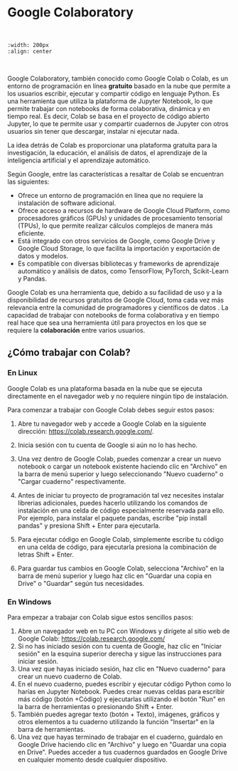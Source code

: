 # Google Colaboratory

<br>

```{image} Colab-logo.png
:width: 200px
:align: center
```

<br>


Google Colaboratory, también conocido como Google Colab o Colab, es un entorno
de programación en línea **gratuito** basado en la nube que permite a los
usuarios escribir, ejecutar y compartir código en lenguaje Python. Es una
herramienta que utiliza la plataforma de Jupyter Notebook, lo que permite
trabajar con notebooks de forma colaborativa, dinámica y en tiempo real. Es
decir,  Colab se basa en el proyecto de código abierto Jupyter, lo que te
permite usar y compartir cuadernos de Jupyter con otros usuarios sin tener que
descargar, instalar ni ejecutar nada.

La idea detrás de Colab es proporcionar una plataforma gratuita para la
investigación, la educación, el análisis de datos, el aprendizaje de la
inteligencia artificial y el aprendizaje automático.

Según Google, entre las características a resaltar de Colab se encuentran las
siguientes:

- Ofrece un entorno de programación en línea que no requiere la instalación de
  software adicional.
- Ofrece acceso a recursos de hardware de Google Cloud Platform, como
  procesadores gráficos (GPUs) y unidades de procesamiento tensorial (TPUs), lo
que permite realizar cálculos complejos de manera más eficiente.
- Está integrado con otros servicios de Google, como Google Drive y Google
  Cloud Storage, lo que facilita la importación y exportación de datos y
modelos.
- Es compatible con diversas bibliotecas y frameworks de aprendizaje automático
  y análisis de datos, como TensorFlow, PyTorch, Scikit-Learn y Pandas.

Google Colab es una herramienta que, debido a su facilidad de uso y a la
disponibilidad de recursos gratuitos de Google Cloud, toma cada vez más
relevancia entre la comunidad de programadores y científicos de datos . La
capacidad de trabajar con notebooks de forma colaborativa y en tiempo real hace
que sea una herramienta útil para proyectos en los que se requiere la
**colaboración** entre varios usuarios. 


## ¿Cómo trabajar con Colab?

### En Linux

Google Colab es una plataforma basada en la nube que se ejecuta directamente en
el navegador web y no requiere ningún tipo de instalación. 

Para comenzar a trabajar con Google Colab debes seguir estos pasos:

1. Abre tu navegador web y accede a Google Colab en la siguiente dirección:
https://colab.research.google.com/.

2. Inicia sesión con tu cuenta de Google si aún no lo has hecho.

3. Una vez dentro de Google Colab, puedes comenzar a crear un nuevo notebook o
cargar un notebook existente haciendo clic en "Archivo" en la barra de menú
superior y luego seleccionando "Nuevo cuaderno" o "Cargar cuaderno"
respectivamente.

4. Antes de iniciar tu proyecto de programación tal vez necesites instalar
librerias adicionales, puedes hacerlo utilizando los comandos de instalación en
una celda de código especialmente reservada para ello. Por ejemplo, para
instalar el paquete pandas, escribe "pip install pandas" y presiona Shift +
Enter para ejecutarla.

5. Para ejecutar código en Google Colab, simplemente escribe tu código en una
celda de código, para ejecutarla presiona la combinación de letras Shift +
Enter.

6. Para guardar tus cambios en Google Colab, selecciona "Archivo" en la barra de
menú superior y luego haz clic en "Guardar una copia en Drive" o "Guardar"
según tus necesidades.

### En Windows

Para empezar a trabajar con Colab sigue estos sencillos pasos:

1. Abre un navegador web en tu PC con Windows y dirígete al sitio web de Google
   Colab: https://colab.research.google.com/
2. Si no has iniciado sesión con tu cuenta de Google, haz clic en "Iniciar
   sesión" en la esquina superior derecha y sigue las instrucciones para
iniciar sesión.
3. Una vez que hayas iniciado sesión, haz clic en "Nuevo cuaderno" para crear
   un nuevo cuaderno de Colab.
4. En el nuevo cuaderno, puedes escribir y ejecutar código Python como lo
   harías en Jupyter Notebook. Puedes crear nuevas celdas para escribir más
código (botón +Código) y ejecutarlas utilizando el botón "Run" en la barra de
herramientas o presionando Shift + Enter.
5. También puedes agregar texto (botón + Texto), imágenes, gráficos y otros
   elementos a tu cuaderno utilizando la función "Insertar" en la barra de
herramientas.
6. Una vez que hayas terminado de trabajar en el cuaderno, guárdalo en Google
   Drive haciendo clic en "Archivo" y luego en "Guardar una copia en Drive".
Puedes acceder a tus cuadernos guardados en Google Drive en cualquier momento
desde cualquier dispositivo.
































